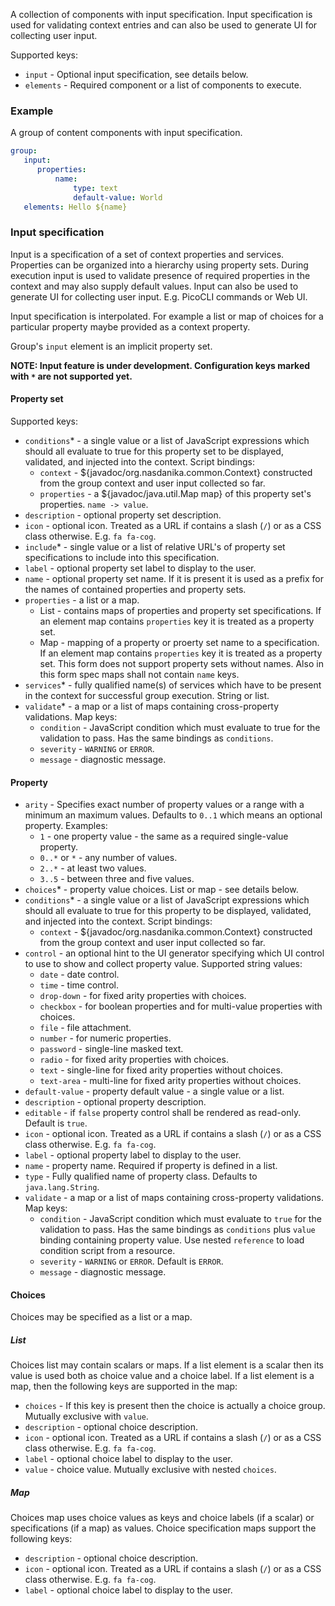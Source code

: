 A collection of components with input specification. Input specification is used for validating context entries and can also be used to generate UI for collecting user input.

Supported keys:

* ``input`` - Optional input specification, see details below. 
* ``elements`` - Required component or a list of components to execute.

### Example

A group of content components with input specification.

```yaml
group:
   input: 
      properties:
          name:
              type: text
              default-value: World          
   elements: Hello ${name}      
```

### Input specification

Input is a specification of a set of context properties and services. 
Properties can be organized into a hierarchy using property sets. 
During execution input is used to validate presence of required properties in the context and may also supply default values.
Input can also be used to generate UI for collecting user input. E.g. PicoCLI commands or Web UI. 

Input specification is interpolated. For example a list or map of choices for a particular property maybe provided as a context property.

Group's ``input`` element is an implicit property set.

**NOTE: Input feature is under development. Configuration keys marked with ``*`` are not supported yet.**

#### Property set

Supported keys:

* ``conditions``* - a single value or a list of JavaScript expressions which should all evaluate to true for this property set to be displayed, validated, and injected into the context. Script bindings:
    * ``context`` - ${javadoc/org.nasdanika.common.Context} constructed from the group context and user input collected so far.
    * ``properties`` - a ${javadoc/java.util.Map map} of this property set's properties. ``name -> value``.
* ``description`` - optional property set description.
* ``icon`` - optional icon. Treated as a URL if contains a slash (``/``) or as a CSS class otherwise. E.g. ``fa fa-cog``.
* ``include``* - single value or a list of relative URL's of property set specifications to include into this specification.
* ``label`` - optional property set label to display to the user.
* ``name`` - optional property set name. If it is present it is used as a prefix for the names of contained properties and property sets.         
* ``properties`` - a list or a map.
    * List - contains maps of properties and property set specifications. If an element map contains ``properties`` key it is treated as a property set.
    * Map - mapping of a property or proerty set name to a specification. If an element map contains ``properties`` key it is treated as a property set. This form does not support property sets without names. Also in this form spec maps shall not contain ``name`` keys.
* ``services``* - fully qualified name(s) of services which have to be present in the context for successful group execution. String or list.
* ``validate``* - a map or a list of maps containing cross-property validations. Map keys:
    * ``condition`` - JavaScript condition which must evaluate to true for the validation to pass. Has the same bindings as ``conditions``.
    * ``severity`` - ``WARNING`` or ``ERROR``.
    * ``message`` - diagnostic message. 

#### Property

* ``arity`` - Specifies exact number of property values or a range with a minimum an maximum values. Defaults to ``0..1`` which means an optional property. Examples:
    * ``1`` - one property value - the same as a required single-value property.
    * ``0..*`` or ``*`` - any number of values.
    * ``2..*`` - at least two values.
    * ``3..5`` - between three and five values.    
* ``choices``* - property value choices. List or map - see details below.    
* ``conditions``* - a single value or a list of JavaScript expressions which should all evaluate to true for this property to be displayed, validated, and injected into the context. Script bindings:
    * ``context`` - ${javadoc/org.nasdanika.common.Context} constructed from the group context and user input collected so far.
* ``control`` - an optional hint to the UI generator specifying which UI control to use to show and collect property value. Supported string values:
    * ``date`` - date control.
    * ``time`` - time control.
    * ``drop-down`` - for fixed arity properties with choices.
    * ``checkbox`` - for boolean properties and for multi-value properties with choices.
    * ``file`` - file attachment.
    * ``number`` - for numeric properties.
    * ``password`` - single-line masked text.
    * ``radio`` - for fixed arity properties with choices.
    * ``text`` - single-line for fixed arity properties without choices. 
    * ``text-area`` - multi-line for fixed arity properties without choices. 
* ``default-value`` - property default value - a single value or a list.
* ``description`` - optional property description.
* ``editable`` - if ``false`` property control shall be rendered as read-only. Default is ``true``.      
* ``icon`` - optional icon. Treated as a URL if contains a slash (``/``) or as a CSS class otherwise. E.g. ``fa fa-cog``.
* ``label`` - optional property label to display to the user.
* ``name`` - property name. Required if property is defined in a list.   
* ``type`` - Fully qualified name of property class. Defaults to ``java.lang.String``.
* ``validate`` - a map or a list of maps containing cross-property validations. Map keys:
    * ``condition`` - JavaScript condition which must evaluate to ``true`` for the validation to pass. Has the same bindings as ``conditions`` plus ``value`` binding containing property value. Use nested ``reference`` to load condition script from a resource.
    * ``severity`` - ``WARNING`` or ``ERROR``. Default is ``ERROR``.
    * ``message`` - diagnostic message. 
    
#### Choices

Choices may be specified as a list or a map.

##### List

Choices list may contain scalars or maps. 
If a list element is a scalar then its value is used both as choice value and a choice label.
If a list element is a map, then the following keys are supported in the map:

* ``choices`` - If this key is present then the choice is actually a choice group. Mutually exclusive with ``value``.
* ``description`` - optional choice description.
* ``icon`` - optional icon. Treated as a URL if contains a slash (``/``) or as a CSS class otherwise. E.g. ``fa fa-cog``.
* ``label`` - optional choice label to display to the user.
* ``value`` - choice value. Mutually exclusive with nested ``choices``.

##### Map

Choices map uses choice values as keys and choice labels (if a scalar) or specifications (if a map) as values.
Choice specification maps support the following keys:

* ``description`` - optional choice description.
* ``icon`` - optional icon. Treated as a URL if contains a slash (``/``) or as a CSS class otherwise. E.g. ``fa fa-cog``.
* ``label`` - optional choice label to display to the user.


